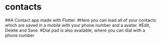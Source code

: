 # contacts

##A Contact app made with Flutter. 
#Here you can load all of your contacts which are saved in a mobile with your phone number and a avatar.
#Edit, Delete and Save.
#Dial pad is also available, where you can dial with a phone number 
